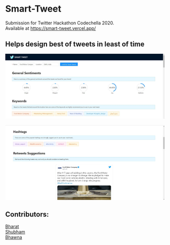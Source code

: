 # Smart-Tweet
Submission for Twitter Hackathon Codechella 2020.<br>
Available at https://smart-tweet.vercel.app/

## Helps design best of tweets in least of time

![Screenshot-1](https://github.com/bhawnapaliwal/smart-tweet/blob/main/smart-tweet-3.jpg)<br><br>
![Screenshot-2](https://github.com/bhawnapaliwal/smart-tweet/blob/main/smart-tweet-2.jpg)

## Contributors:
[Bharat](https://github.com/Bh4r4t)<br>
[Shubham](https://github.com/subhamX) <br>
[Bhawna](https://github.com/bhawnapaliwal)
